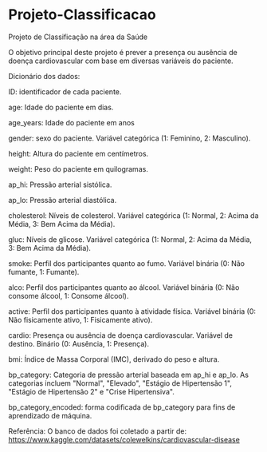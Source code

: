 # Projeto-Classificacao
 Projeto de Classificação na área da Saúde
 
O objetivo principal deste projeto é prever a presença ou ausência de doença cardiovascular com base em diversas variáveis do paciente.

Dicionário dos dados:

ID: identificador de cada paciente.

age: Idade do paciente em dias.

age_years: Idade do paciente em anos

gender: sexo do paciente. Variável categórica (1: Feminino, 2: Masculino).

height: Altura do paciente em centímetros.

weight: Peso do paciente em quilogramas.

ap_hi: Pressão arterial sistólica.

ap_lo: Pressão arterial diastólica.

cholesterol: Níveis de colesterol. Variável categórica (1: Normal, 2: Acima da Média, 3: Bem Acima da Média).

gluc: Níveis de glicose. Variável categórica (1: Normal, 2: Acima da Média, 3: Bem Acima da Média).

smoke: Perfil dos participantes quanto ao fumo. Variável binária (0: Não fumante, 1: Fumante).

alco: Perfil dos participantes quanto ao álcool. Variável binária (0: Não consome álcool, 1: Consome álcool).

active: Perfil dos participantes quanto à atividade física. Variável binária (0: Não fisicamente ativo, 1: Fisicamente ativo).

cardio: Presença ou ausência de doença cardiovascular. Variável de destino. Binário (0: Ausência, 1: Presença).

bmi: Índice de Massa Corporal (IMC), derivado do peso e altura.

bp_category: Categoria de pressão arterial baseada em ap_hi e ap_lo. As categorias incluem "Normal", "Elevado", "Estágio de Hipertensão 1", "Estágio de Hipertensão 2" e "Crise Hipertensiva".

bp_category_encoded: forma codificada de bp_category para fins de aprendizado de máquina.

Referência: O banco de dados foi coletado a partir de: https://www.kaggle.com/datasets/colewelkins/cardiovascular-disease
